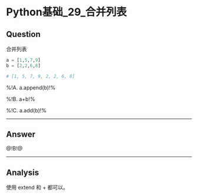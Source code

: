 # Python基础_29_合并列表

## Question
合并列表

```python
a = [1,5,7,9]
b = [2,2,6,8]

# [1, 5, 7, 9, 2, 2, 6, 8]
```

%!A. a.append(b)!%

%!B. a+b!%

%!C. a.add(b)!%

----

## Answer
@!B!@

----

## Analysis

使用 extend 和 + 都可以。